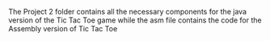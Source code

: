 The Project 2 folder contains all the necessary components for the java version of the Tic Tac Toe game while the asm file contains the code for the Assembly version of Tic Tac Toe
